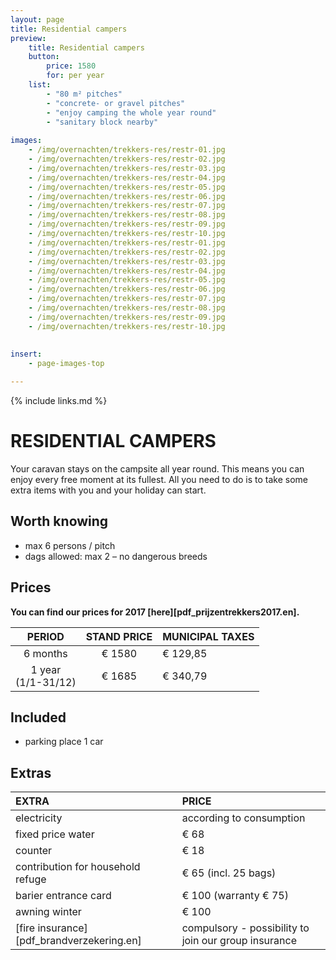 ```yaml
---
layout: page
title: Residential campers
preview: 
    title: Residential campers
    button:
        price: 1580
        for: per year
    list:
        - "80 m² pitches"
        - "concrete- or gravel pitches"
        - "enjoy camping the whole year round"
        - "sanitary block nearby"
        
images:
    - /img/overnachten/trekkers-res/restr-01.jpg
    - /img/overnachten/trekkers-res/restr-02.jpg
    - /img/overnachten/trekkers-res/restr-03.jpg
    - /img/overnachten/trekkers-res/restr-04.jpg
    - /img/overnachten/trekkers-res/restr-05.jpg
    - /img/overnachten/trekkers-res/restr-06.jpg
    - /img/overnachten/trekkers-res/restr-07.jpg
    - /img/overnachten/trekkers-res/restr-08.jpg
    - /img/overnachten/trekkers-res/restr-09.jpg
    - /img/overnachten/trekkers-res/restr-10.jpg
    - /img/overnachten/trekkers-res/restr-01.jpg
    - /img/overnachten/trekkers-res/restr-02.jpg
    - /img/overnachten/trekkers-res/restr-03.jpg
    - /img/overnachten/trekkers-res/restr-04.jpg
    - /img/overnachten/trekkers-res/restr-05.jpg
    - /img/overnachten/trekkers-res/restr-06.jpg
    - /img/overnachten/trekkers-res/restr-07.jpg
    - /img/overnachten/trekkers-res/restr-08.jpg
    - /img/overnachten/trekkers-res/restr-09.jpg
    - /img/overnachten/trekkers-res/restr-10.jpg
    
    
insert:
    - page-images-top

---
```


{% include links.md %}

# RESIDENTIAL CAMPERS

Your caravan stays on the campsite all year round. This means you can enjoy every free moment at its fullest. All you need to do is to take some extra items with you and your holiday can start.

## Worth knowing

- max 6 persons / pitch
- dags allowed: max 2 – no dangerous breeds

## Prices 

**You can find our prices for 2017 [here][pdf_prijzentrekkers2017.en].**

PERIOD              | STAND PRICE  | MUNICIPAL TAXES       
:--------------------:|:----------------------:|--------------|
6 months             |€ 1580                  |€ 129,85            
1 year<br>(1/1-31/12) |€ 1685                  |€ 340,79                 
 
## Included

- parking place 1 car

## Extras

EXTRA              | PRICE 
:------------------|:-----------|
electricity        |according to consumption
fixed price water      |€ 68
counter    |€ 18
contribution for household refuge   |€ 65 (incl. 25 bags)
barier entrance card     |€ 100 (warranty € 75)
awning winter    |€ 100
[fire insurance][pdf_brandverzekering.en]|compulsory - possibility to join our group insurance

